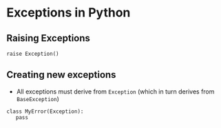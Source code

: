 # Exceptions in Python

## Raising Exceptions

```
raise Exception()
```

## Creating new exceptions

* All exceptions must derive from `Exception` (which in turn derives from `BaseException`)

```
class MyError(Exception):
   pass
```

